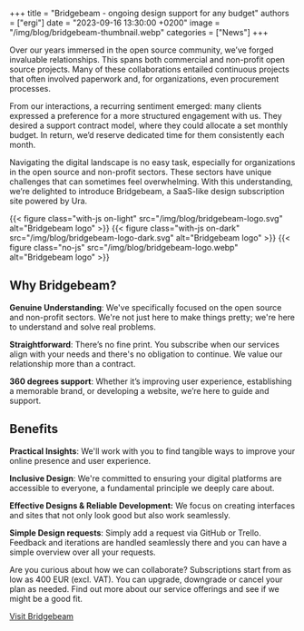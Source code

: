 +++
title = "Bridgebeam - ongoing design support for any budget"
authors = ["ergi"]
date = "2023-09-16 13:30:00 +0200"
image = "/img/blog/bridgebeam-thumbnail.webp"
categories = ["News"]
+++

Over our years immersed in the open source community, we’ve forged invaluable relationships. This spans both commercial and non-profit open source projects. Many of these collaborations entailed continuous projects that often involved paperwork and, for organizations, even procurement processes.

From our interactions, a recurring sentiment emerged: many clients expressed a preference for a more structured engagement with us. They desired a support contract model, where they could allocate a set monthly budget. In return, we’d reserve dedicated time for them consistently each month.

Navigating the digital landscape is no easy task, especially for organizations in the open source and non-profit sectors. These sectors have unique challenges that can sometimes feel overwhelming. With this understanding, we’re delighted to introduce Bridgebeam, a SaaS-like design subscription site powered by Ura.

{{< figure class="with-js on-light" src="/img/blog/bridgebeam-logo.svg" alt="Bridgebeam logo" >}}
{{< figure class="with-js on-dark" src="/img/blog/bridgebeam-logo-dark.svg" alt="Bridgebeam logo" >}}
{{< figure class="no-js" src="/img/blog/bridgebeam-logo.webp" alt="Bridgebeam logo" >}}

## Why Bridgebeam?

**Genuine Understanding**: We've specifically focused on the open source and non-profit sectors. We're not just here to make things pretty; we're here to understand and solve real problems.

**Straightforward**: There’s no fine print. You subscribe when our services align with your needs and there's no obligation to continue. We value our relationship more than a contract.

**360 degrees support**: Whether it’s improving user experience, establishing a memorable brand, or developing a website, we’re here to guide and support.

## Benefits

**Practical Insights**: We'll work with you to find tangible ways to improve your online presence and user experience.

**Inclusive Design**: We're committed to ensuring your digital platforms are accessible to everyone, a fundamental principle we deeply care about.

**Effective Designs & Reliable Development:** We focus on creating interfaces and sites that not only look good but also work seamlessly.

**Simple Design requests**: Simply add a request via GitHub or Trello. Feedback and iterations are handled seamlessly there and you can have a simple overview over all your requests.

Are you curious about how we can collaborate? Subscriptions start from as low as 400 EUR (excl. VAT). You can upgrade, downgrade or cancel your plan as needed. Find out more about our service offerings and see if we might be a good fit.

[Visit Bridgebeam](https://bridgebeam.design)
